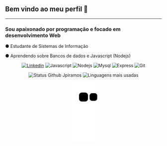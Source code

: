 ## Bem vindo ao meu perfil 🖤
-----------------------------------------------------------------------------------------------------------------------------------------------------------------------
<h3> Sou apaixonado por programação e focado em desenvolvimento Web </h3>
 <p>● Estudante de Sistemas de Informação </p>
 <p>● Aprendendo sobre Bancos de dados e Javascript (Nodejs) </p>

<div align="center">
 
[![Linkedin](https://img.shields.io/badge/LinkedIn-0077B5?style=for-the-badge&logo=linkedin&logoColor=white)](https://www.linkedin.com/in/jo%C3%A3o-pedro-ignacio-ramos-b50296221/)   ![Javascript](https://img.shields.io/badge/JavaScript-F7DF1E?style=for-the-badge&logo=javascript&logoColor=black)  ![Nodejs](https://img.shields.io/badge/Node.js-43853D?style=for-the-badge&logo=node.js&logoColor=white)  ![Mysql](https://img.shields.io/badge/MySQL-00000F?style=for-the-badge&logo=mysql&logoColor=white) ![Express](https://img.shields.io/badge/Express.js-404D59?style=for-the-badge) ![Git](https://img.shields.io/badge/Git-E34F26?style=for-the-badge&logo=git&logoColor=white)
 
</div>

<div align="center">
<img width="450em" alt="Status Github Jpiramos" src="https://github-readme-stats.vercel.app/api?username=Jpiramos&show_icons=true&theme=dracula" />
<img width="380em" alt="Linguagens mais usadas" src="https://github-readme-stats.vercel.app/api/top-langs/?username=Jpiramos&layout=compact&theme=dracula"/>
 
![Snake animation](https://github.com/Jpiramos/Jpiramos/blob/output/github-contribution-grid-snake.svg)
 
</div>



